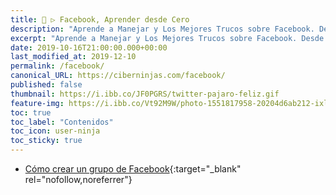 ```yaml
---
title: 🐤 ▷ Facebook, Aprender desde Cero
description: "Aprende a Manejar y Los Mejores Trucos sobre Facebook. Desde cero todo lo que debes saber"
excerpt: "Aprende a Manejar y Los Mejores Trucos sobre Facebook. Desde cero todo lo que debes saber"
date: 2019-10-16T21:00:00.000+00:00
last_modified_at: 2019-12-10
permalink: /facebook/
canonical_URL: https://ciberninjas.com/facebook/
published: false
thumbnail: https://i.ibb.co/JF0PGRS/twitter-pajaro-feliz.gif
feature-img: https://i.ibb.co/Vt92M9W/photo-1551817958-20204d6ab212-ixlib-rb-1-2.jpg
toc: true
toc_label: "Contenidos"
toc_icon: user-ninja
toc_sticky: true
---
```


* [Cómo crear un grupo de Facebook](https://neilpatel.com/es/blog/como-crear-un-grupo-de-facebook/){:target="_blank" rel="nofollow,noreferrer"}
